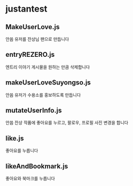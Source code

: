 # justantest
## MakeUserLove.js
안씀
유저를 잔상님 팬으로 만듭니다

## entryREZERO.js
엔트리 이야기 게시물을 원하는 만큼 삭제합니다

## makeUserLoveSuyongso.js
안씀
유저가 수용소를 홍보하도록 만듭니다

## mutateUserInfo.js
안씀
잔상 작품에 좋아요를 누르고, 팔로우, 프로필 사진 변경을 합니다

## like.js
좋아요를 누릅니다

## likeAndBookmark.js
좋아요와 북마크를 누릅니다
